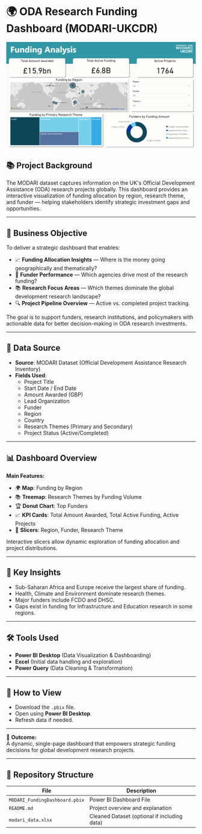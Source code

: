 
# 🌍 ODA Research Funding Dashboard (MODARI-UKCDR)
<p align="center">
  <img src="https://github.com/auwalmusa/oda-research-funding-dashboard/blob/f5184ba6c475980977b60e05f58d8d10f6a01cc7/resources/dashboard.png" />
</p>


## 📚 Project Background

The MODARI dataset captures information on the UK's Official Development Assistance (ODA) research projects globally. This dashboard provides an interactive visualization of funding allocation by region, research theme, and funder — helping stakeholders identify strategic investment gaps and opportunities.

---

## 🎯 Business Objective

To deliver a strategic dashboard that enables:
- 📈 **Funding Allocation Insights** — Where is the money going geographically and thematically?
- 🧠 **Funder Performance** — Which agencies drive most of the research funding?
- 📚 **Research Focus Areas** — Which themes dominate the global development research landscape?
- 🔍 **Project Pipeline Overview** — Active vs. completed project tracking.

The goal is to support funders, research institutions, and policymakers with actionable data for better decision-making in ODA research investments.

---

## 💾 Data Source

- **Source**: MODARI Dataset (Official Development Assistance Research Inventory)
- **Fields Used**:
  - Project Title
  - Start Date / End Date
  - Amount Awarded (GBP)
  - Lead Organization
  - Funder
  - Region
  - Country
  - Research Themes (Primary and Secondary)
  - Project Status (Active/Completed)

---

## 📊 Dashboard Overview

**Main Features:**
- 🌍 **Map**: Funding by Region
- 📚 **Treemap**: Research Themes by Funding Volume
- 🏆 **Donut Chart**: Top Funders
- 📈 **KPI Cards**: Total Amount Awarded, Total Active Funding, Active Projects
- 🧩 **Slicers**: Region, Funder, Research Theme

Interactive slicers allow dynamic exploration of funding allocation and project distributions.

---

## 🔑 Key Insights

- Sub-Saharan Africa and Europe receive the largest share of funding.
- Health, Climate and Environment dominate research themes.
- Major funders include FCDO and DHSC.
- Gaps exist in funding for Infrastructure and Education research in some regions.

---

## 🛠️ Tools Used

- **Power BI Desktop** (Data Visualization & Dashboarding)
- **Excel** (Initial data handling and exploration)
- **Power Query** (Data Cleaning & Transformation)

---

## 📎 How to View

- Download the `.pbix` file.
- Open using **Power BI Desktop**.
- Refresh data if needed.

---

🎯 **Outcome:**  
A dynamic, single-page dashboard that empowers strategic funding decisions for global development research projects.

---

## 📂 Repository Structure

| File                         | Description                                   |
|------------------------------|-----------------------------------------------|
| `MODARI_FundingDashboard.pbix`| Power BI Dashboard File                       |
| `README.md`                   | Project overview and explanation             |
| `modari_data.xlsx`            | Cleaned Dataset (optional if including data)  |

